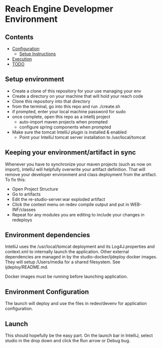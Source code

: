 # Reach Engine Developmer Environment

## Contents

* [Configuration](#configuration)
  * [Setup Instructions](#setup-instructions)
* [Execution](#execution)
* [TODO](#todo)

## Setup environment

- Create a clone of this repository for your use managing your env
- Create a directory on your machine that will hold your reach code
- Clone this repository into that directory
- from the terminal, go into this repo and run ./create.sh <githubusername>
- if prompted, enter your local machine password for sudo
- once complete, open this repo as a intellij project
  - auto-import maven projects when prompted
  - configure spring components when prompted
- Make sure the tomcat IntelliJ plugin is installed & enabled
  - Point your IntelliJ tomcat server installation to /usr/local/tomcat

  
## Keeping your environment/artifact in sync

Whenever you have to synchronize your maven projects (such as now on 
import), IntelliJ will helpfully overwrite your artifact definition.
That will remove your developer environment and class deployment from 
the artifact. To fix this:
- Open Project Structure
- Go to artifacts
- Edit the re-studio-server:war exploded artifact
- Click the context menu on redev compile output and put in 
WEB-INF/classes
- Repeat for any modules you are editing to include your changes in 
redeploys

## Environment dependencies

IntelliJ uses the /usr/local/tomcat deployment and its Log4J.properties
and context.xml to internally launch the application. Other external 
dependencies are managed in by the studio-docker/ijdeploy docker images.
They will setup /Users/media for a shared filesystem. See 
ijdeploy/README.md.

Docker images must be running before launching application.

## Environment Configuration

The launch will deploy and use the files in redev/devenv for application 
configuration.

## Launch

This should hopefully be the easy part. On the launch bar in IntelliJ,
select studio in the drop down and click the Run arrow or Debug bug.